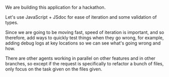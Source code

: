 We are building this application for a hackathon.

Let's use JavaScript + JSdoc for ease of iteration and some validation of types. 

Since we are going to be moving fast, speed of iteration is important, and so therefore, add ways to quickly test things when they go wrong, for example, adding debug logs at key locations so we can see what's going wrong and how.

There are other agents working in parallel on other features and in other branches, so except if the request is specifically to refactor a bunch of files, only focus on the task given on the files given. 